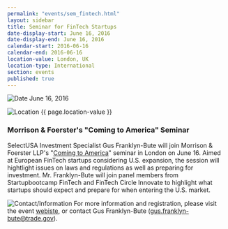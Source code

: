 ```yaml
---
permalink: "events/sem_fintech.html"
layout: sidebar
title: Seminar for FinTech Startups
date-display-start: June 16, 2016
date-display-end: June 16, 2016
calendar-start: 2016-06-16
calendar-end: 2016-06-16
location-value: London, UK
location-type: International
section: events
published: true
---
```



![Date](https://google.github.io/material-design-icons/action/svg/design/ic_event_24px.svg "Date") June 16, 2016

![Location](http://google.github.io/material-design-icons/social/svg/design/ic_location_city_24px.svg "Location") {{ page.location-value }}

### Morrison & Foerster's "Coming to America" Seminar

SelectUSA Investment Specialist Gus Franklyn-Bute will join Morrison & Foerster LLP's "[Coming to America](http://reactionserver.mofo.com/rs/vm.ashx?ct=24F76F1DD1E040A9CCDD89AED22C981AD9F555B2DF8E0BD15EE5636069FFCB1CDB7A3A9C2)" seminar in London on June 16. Aimed at European FinTech startups considering U.S. expansion, the session will hightlight issues on laws and regulations as well as preparing for investment. Mr. Franklyn-Bute will join panel members from Startupbootcamp FinTech and FinTech Circle Innovate to highlight what startups should expect and prepare for when entering the U.S. market.

![Contact/Information](http://google.github.io/material-design-icons/action/svg/design/ic_speaker_notes_24px.svg "Contact/Information") For more information and registration, please visit the event [webiste](http://reactionserver.mofo.com/rs/vm.ashx?ct=24F76F1DD1E040A9CCDD89AED22C981AD9F555B2DF8E0BD15EE5636069FFCB1CDB7A3A9C2), or contact Gus Franklyn-Bute ([gus.franklyn-bute@trade.gov](mailto:gus.franklyn-bute@trade.gov)).
